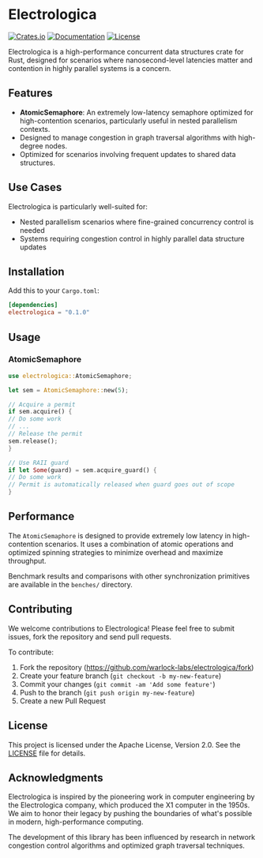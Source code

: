 # Electrologica

[![Crates.io](https://img.shields.io/crates/v/electrologica.svg)](https://crates.io/crates/electrologica)
[![Documentation](https://docs.rs/electrologica/badge.svg)](https://docs.rs/electrologica)
[![License](https://img.shields.io/badge/license-Apache--2.0-blue.svg)](LICENSE)

Electrologica is a high-performance concurrent data structures crate for Rust, designed for scenarios where
nanosecond-level latencies matter and contention in highly parallel systems is a concern.

## Features

- **AtomicSemaphore**: An extremely low-latency semaphore optimized for high-contention scenarios, particularly useful
  in nested parallelism contexts.
- Designed to manage congestion in graph traversal algorithms with high-degree nodes.
- Optimized for scenarios involving frequent updates to shared data structures.

## Use Cases

Electrologica is particularly well-suited for:

- Nested parallelism scenarios where fine-grained concurrency control is needed
- Systems requiring congestion control in highly parallel data structure updates

## Installation

Add this to your `Cargo.toml`:

```toml
[dependencies]
electrologica = "0.1.0"
```

## Usage

### AtomicSemaphore

```rust
use electrologica::AtomicSemaphore;

let sem = AtomicSemaphore::new(5);

// Acquire a permit
if sem.acquire() {
// Do some work
// ...
// Release the permit
sem.release();
}

// Use RAII guard
if let Some(guard) = sem.acquire_guard() {
// Do some work
// Permit is automatically released when guard goes out of scope
}
```

## Performance

The `AtomicSemaphore` is designed to provide extremely low latency in high-contention scenarios. It uses a combination
of atomic operations and optimized spinning strategies to minimize overhead and maximize throughput.

Benchmark results and comparisons with other synchronization primitives are available in the `benches/` directory.

## Contributing

We welcome contributions to Electrologica! Please feel free to submit issues, fork the repository and send pull
requests.

To contribute:

1. Fork the repository (https://github.com/warlock-labs/electrologica/fork)
2. Create your feature branch (`git checkout -b my-new-feature`)
3. Commit your changes (`git commit -am 'Add some feature'`)
4. Push to the branch (`git push origin my-new-feature`)
5. Create a new Pull Request

## License

This project is licensed under the Apache License, Version 2.0. See the [LICENSE](LICENSE) file for details.

## Acknowledgments

Electrologica is inspired by the pioneering work in computer engineering by the Electrologica company, which produced
the X1 computer in the 1950s. We aim to honor their legacy by pushing the boundaries of what's possible in modern,
high-performance computing.

The development of this library has been influenced by research in network congestion control algorithms and optimized
graph traversal techniques.